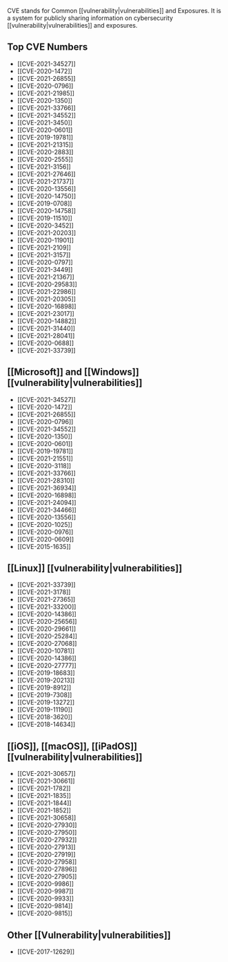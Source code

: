 CVE stands for Common [[vulnerability|vulnerabilities]] and Exposures. It is a system for publicly sharing information on cybersecurity [[vulnerability|vulnerabilities]] and exposures.

## Top CVE Numbers
- [[CVE-2021-34527]]
- [[CVE-2020-1472]]
- [[CVE-2021-26855]]
- [[CVE-2020-0796]]
- [[CVE-2021-21985]]
- [[CVE-2020-1350]]
- [[CVE-2021-33766]]
- [[CVE-2021-34552]]
- [[CVE-2021-3450]]
- [[CVE-2020-0601]]
- [[CVE-2019-19781]]
- [[CVE-2021-21315]]
- [[CVE-2020-2883]]
- [[CVE-2020-2555]]
- [[CVE-2021-3156]]
- [[CVE-2021-27646]]
- [[CVE-2021-21737]]
- [[CVE-2020-13556]]
- [[CVE-2020-14750]]
- [[CVE-2019-0708]]
- [[CVE-2020-14758]]
- [[CVE-2019-11510]]
- [[CVE-2020-3452]]
- [[CVE-2021-20203]]
- [[CVE-2020-11901]]
- [[CVE-2021-2109]]
- [[CVE-2021-3157]]
- [[CVE-2020-0797]]
- [[CVE-2021-3449]]
- [[CVE-2021-21367]]
- [[CVE-2020-29583]]
- [[CVE-2021-22986]]
- [[CVE-2021-20305]]
- [[CVE-2020-16898]]
- [[CVE-2021-23017]]
- [[CVE-2020-14882]]
- [[CVE-2021-31440]]
- [[CVE-2021-28041]]
- [[CVE-2020-0688]]
- [[CVE-2021-33739]]

## [[Microsoft]] and [[Windows]] [[vulnerability|vulnerabilities]] 
- [[CVE-2021-34527]]
- [[CVE-2020-1472]]
- [[CVE-2021-26855]]
- [[CVE-2020-0796]]
- [[CVE-2021-34552]]
- [[CVE-2020-1350]]
- [[CVE-2020-0601]]
- [[CVE-2019-19781]]
- [[CVE-2021-21551]]
- [[CVE-2020-3118]]
- [[CVE-2021-33766]]
- [[CVE-2021-28310]]
- [[CVE-2021-36934]]
- [[CVE-2020-16898]]
- [[CVE-2021-24094]]
- [[CVE-2021-34466]]
- [[CVE-2020-13556]]
- [[CVE-2020-1025]]
- [[CVE-2020-0976]]
- [[CVE-2020-0609]]
- [[CVE-2015-1635]]

## [[Linux]] [[vulnerability|vulnerabilities]]

- [[CVE-2021-33739]] 
- [[CVE-2021-3178]]
- [[CVE-2021-27365]]
- [[CVE-2021-33200]]
- [[CVE-2020-14386]]
- [[CVE-2020-25656]]
- [[CVE-2020-29661]]
- [[CVE-2020-25284]]
- [[CVE-2020-27068]] 
- [[CVE-2020-10781]]
- [[CVE-2020-14386]]
- [[CVE-2020-27777]]
- [[CVE-2019-18683]]
- [[CVE-2019-20213]]
- [[CVE-2019-8912]]
- [[CVE-2019-7308]]
- [[CVE-2019-13272]]
- [[CVE-2019-11190]]
- [[CVE-2018-3620]]
- [[CVE-2018-14634]]

## [[iOS]], [[macOS]], [[iPadOS]] [[vulnerability|vulnerabilities]]
- [[CVE-2021-30657]]
- [[CVE-2021-30661]]
- [[CVE-2021-1782]]
- [[CVE-2021-1835]]
- [[CVE-2021-1844]]
- [[CVE-2021-1852]]
- [[CVE-2021-30658]]
- [[CVE-2020-27930]]
- [[CVE-2020-27950]]
- [[CVE-2020-27932]]
- [[CVE-2020-27913]]
- [[CVE-2020-27919]]
- [[CVE-2020-27958]] 
- [[CVE-2020-27896]]
- [[CVE-2020-27905]]
- [[CVE-2020-9986]]
- [[CVE-2020-9987]]
- [[CVE-2020-9933]]
- [[CVE-2020-9814]]
- [[CVE-2020-9815]]

## Other [[Vulnerability|vulnerabilities]]
- [[CVE-2017-12629]]